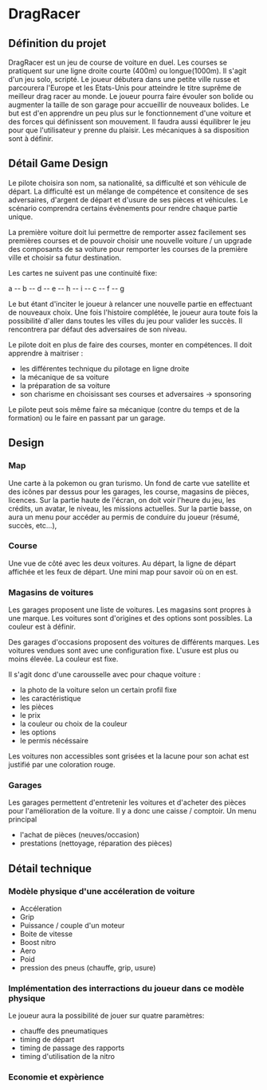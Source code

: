 # DragRacer

## Définition du projet

DragRacer est un jeu de course de voiture en duel.
Les courses se pratiquent sur une ligne droite courte (400m) ou longue(1000m).
Il s'agit d'un jeu solo, scripté. Le joueur débutera dans une petite ville russe et parcourera l'Europe et les Etats-Unis pour atteindre le titre suprême de meilleur drag racer au monde.
Le joueur pourra faire évouler son bolide ou augmenter la taille de son garage pour accueillir de nouveaux bolides.
Le but est d'en apprendre un peu plus sur le fonctionnement d'une voiture et des forces qui définissent son mouvement.
Il faudra aussi équilibrer le jeu pour que l'utilisateur y prenne du plaisir. Les mécaniques à sa disposition sont à définir.

## Détail Game Design

Le pilote choisira son nom, sa nationalité, sa difficulté et son véhicule de départ.
La difficulté est un mélange de compétence et consitence de ses adversaires, d'argent de départ et d'usure de ses pièces et véhicules.
Le scénario comprendra certains évènements pour rendre chaque partie unique.

La première voiture doit lui permettre de remporter assez facilement ses premières courses et de pouvoir choisir une nouvelle voiture / un upgrade des composants de sa voiture pour remporter les courses de la première ville et choisir sa futur destination.

Les cartes ne suivent pas une continuité fixe:

a -- b -- d -- e -- h -- i
  -- c      -- f -- g

Le but étant d'inciter le joueur à relancer une nouvelle partie en effectuant de nouveaux choix.
Une fois l'histoire complétée, le joueur aura toute fois la possibilité d'aller dans toutes les villes du jeu pour valider les succès. Il rencontrera par défaut des adversaires de son niveau.

Le pilote doit en plus de faire des courses, monter en compétences. Il doit apprendre à maitriser :
- les différentes technique du pilotage en ligne droite
- la mécanique de sa voiture
- la préparation de sa voiture
- son charisme en choisissant ses courses et adversaires -> sponsoring

Le pilote peut sois même faire sa mécanique (contre du temps et de la formation) ou le faire en passant par un garage.

## Design

### Map

Une carte à la pokemon ou gran turismo. Un fond de carte vue satellite et des icônes par dessus pour les garages, les course, magasins de pièces, licences.
Sur la partie haute de l'écran, on doit voir l'heure du jeu, les crédits, un avatar, le niveau, les missions actuelles.
Sur la partie basse, on aura un menu pour accéder au permis de conduire du joueur (résumé, succès, etc...), 

### Course

Une vue de côté avec les deux voitures.
Au départ, la ligne de départ affichée et les feux de départ.
Une mini map pour savoir où on en est.

### Magasins de voitures

Les garages proposent une liste de voitures. Les magasins sont propres à une marque.
Les voitures sont d'origines et des options sont possibles. La couleur est à définir.

Des garages d'occasions proposent des voitures de différents marques.
Les voitures vendues sont avec une configuration fixe. L'usure est plus ou moins élevée.
La couleur est fixe.

Il s'agit donc d'une carousselle avec pour chaque voiture :
- la photo de la voiture selon un certain profil fixe
- les caractéristique
- les pièces
- le prix
- la couleur ou choix de la couleur
- les options
- le permis nécéssaire

Les voitures non accessibles sont grisées et la lacune pour son achat est justifié par une coloration rouge.

### Garages

Les garages permettent d'entretenir les voitures et d'acheter des pièces pour l'amélioration de la voiture.
Il y a donc une caisse / comptoir.
Un menu principal 
- l'achat de pièces (neuves/occasion)
- prestations (nettoyage, réparation des pièces) 

## Détail technique

### Modèle physique d'une accéleration de voiture

- Accéleration
- Grip
- Puissance / couple d'un moteur
- Boite de vitesse
- Boost nitro
- Aero
- Poid
- pression des pneus (chauffe, grip, usure)

### Implémentation des interractions du joueur dans ce modèle physique
Le joueur aura la possibilité de jouer sur quatre paramètres:
- chauffe des pneumatiques
- timing de départ
- timing de passage des rapports
- timing d'utilisation de la nitro

### Economie et expèrience